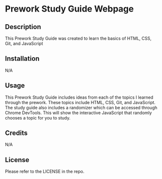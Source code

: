 # Prework Study Guide Webpage

## Description

This Prework Study Guide was created to learn the basics of HTML, CSS, Git, and JavaScript

## Installation

N/A

## Usage

This Prework Study Guide includes ideas from each of the topics I learned through the prework. These topics include HTML, CSS, Git, and JavaScript. The study guide also includes a randomizer which can be accessed through Chrome DevTools. This will show the interactive JavaScript that randomly chooses a topic for you to study.

## Credits

N/A

## License

Please refer to the LICENSE in the repo.